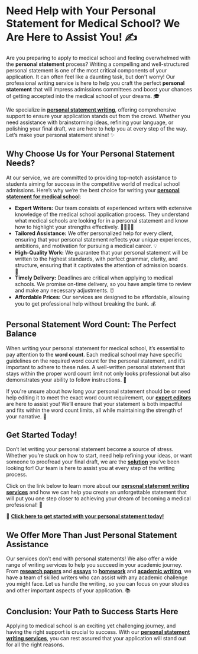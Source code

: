 # Need Help with Your Personal Statement for Medical School? We Are Here to Assist You! ✍️

Are you preparing to apply to medical school and feeling overwhelmed with the **personal statement** process? Writing a compelling and well-structured personal statement is one of the most critical components of your application. It can often feel like a daunting task, but don't worry! Our professional writing service is here to help you craft the perfect **personal statement** that will impress admissions committees and boost your chances of getting accepted into the medical school of your dreams. 🎓

We specialize in [**personal statement writing**](https://tinyurl.com/topessay?keyword=personal+statement+word+count+medical+school), offering comprehensive support to ensure your application stands out from the crowd. Whether you need assistance with brainstorming ideas, refining your language, or polishing your final draft, we are here to help you at every step of the way. Let’s make your personal statement shine! ✨

## Why Choose Us for Your Personal Statement Needs?

At our service, we are committed to providing top-notch assistance to students aiming for success in the competitive world of medical school admissions. Here’s why we’re the best choice for writing your [**personal statement for medical school**](https://tinyurl.com/topessay?keyword=personal+statement+word+count+medical+school):

- **Expert Writers:** Our team consists of experienced writers with extensive knowledge of the medical school application process. They understand what medical schools are looking for in a personal statement and know how to highlight your strengths effectively. 👩‍⚕️👨‍⚕️
- **Tailored Assistance:** We offer personalized help for every client, ensuring that your personal statement reflects your unique experiences, ambitions, and motivation for pursuing a medical career. 💡
- **High-Quality Work:** We guarantee that your personal statement will be written to the highest standards, with perfect grammar, clarity, and structure, ensuring that it captivates the attention of admission boards. 📝
- **Timely Delivery:** Deadlines are critical when applying to medical schools. We promise on-time delivery, so you have ample time to review and make any necessary adjustments. ⏰
- **Affordable Prices:** Our services are designed to be affordable, allowing you to get professional help without breaking the bank. 💰

## Personal Statement Word Count: The Perfect Balance

When writing your personal statement for medical school, it’s essential to pay attention to the **word count**. Each medical school may have specific guidelines on the required word count for the personal statement, and it’s important to adhere to these rules. A well-written personal statement that stays within the proper word count limit not only looks professional but also demonstrates your ability to follow instructions. 🎯

If you're unsure about how long your personal statement should be or need help editing it to meet the exact word count requirement, our [**expert editors**](https://tinyurl.com/topessay?keyword=personal+statement+word+count+medical+school) are here to assist you! We’ll ensure that your statement is both impactful and fits within the word count limits, all while maintaining the strength of your narrative. 📏

## Get Started Today!

Don’t let writing your personal statement become a source of stress. Whether you’re stuck on how to start, need help refining your ideas, or want someone to proofread your final draft, we are the [**solution**](https://tinyurl.com/topessay?keyword=personal+statement+word+count+medical+school) you’ve been looking for! Our team is here to assist you at every step of the writing process.

Click on the link below to learn more about our [**personal statement writing services**](https://tinyurl.com/topessay?keyword=personal+statement+word+count+medical+school) and how we can help you create an unforgettable statement that will put you one step closer to achieving your dream of becoming a medical professional! 💼

📝 [**Click here to get started with your personal statement today!**](https://tinyurl.com/topessay?keyword=personal+statement+word+count+medical+school)

## We Offer More Than Just Personal Statement Assistance

Our services don’t end with personal statements! We also offer a wide range of writing services to help you succeed in your academic journey. From [**research papers**](https://tinyurl.com/topessay?keyword=personal+statement+word+count+medical+school) and [**essays**](https://tinyurl.com/topessay?keyword=personal+statement+word+count+medical+school) to [**homework**](https://tinyurl.com/topessay?keyword=personal+statement+word+count+medical+school) and [**academic writing**](https://tinyurl.com/topessay?keyword=personal+statement+word+count+medical+school), we have a team of skilled writers who can assist with any academic challenge you might face. Let us handle the writing, so you can focus on your studies and other important aspects of your application. 📚

## Conclusion: Your Path to Success Starts Here

Applying to medical school is an exciting yet challenging journey, and having the right support is crucial to success. With our [**personal statement writing services**](https://tinyurl.com/topessay?keyword=personal+statement+word+count+medical+school), you can rest assured that your application will stand out for all the right reasons.
